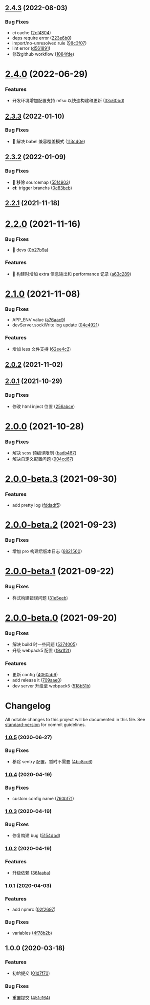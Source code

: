 ## [2.4.3](https://github.com/lark-org/lark-cli-service/compare/v2.4.2...v2.4.3) (2022-08-03)


### Bug Fixes

* ci cache ([2cf4804](https://github.com/lark-org/lark-cli-service/commit/2cf4804f585a6501da2dba2043bea62c7de4a484))
* deps require error ([223e6b0](https://github.com/lark-org/lark-cli-service/commit/223e6b0ee6b634a45d76f28d9fc50c7c7ea2ff41))
* import/no-unresolved rule ([98c3f07](https://github.com/lark-org/lark-cli-service/commit/98c3f0722d175935aaa68fc84965dc6497af6d0d))
* lint error ([d561891](https://github.com/lark-org/lark-cli-service/commit/d56189124b45719a5ebec2469a2e92b6d635e88e))
* 修改github workflow ([1084fde](https://github.com/lark-org/lark-cli-service/commit/1084fde5abbb656403e2db024224beb35b2d5025))

# [2.4.0](https://github.com/lark-org/lark-cli-service/compare/v2.3.3...v2.4.0) (2022-06-29)

### Features

- 开发环境增加配置支持 mfsu 以快速构建和更新 ([33c60bd](https://github.com/lark-org/lark-cli-service/commit/33c60bd8fe44eb34fe31bee958bfecbd9b095674))

## [2.3.3](https://github.com/lark-org/lark-cli-service/compare/v2.3.2...v2.3.3) (2022-01-10)

### Bug Fixes

- 🐛 解决 babel 兼容覆盖模式 ([113c40e](https://github.com/lark-org/lark-cli-service/commit/113c40edc23d4406e33e6f2ed3281db7a1e7835f))

## [2.3.2](https://github.com/lark-org/lark-cli-service/compare/v2.3.1...v2.3.2) (2022-01-09)

### Bug Fixes

- 🐛 移除 sourcemap ([55f4903](https://github.com/lark-org/lark-cli-service/commit/55f49030014c8e65957f5161bcc36253ff7d49a0))
- **ci:** trigger branchs ([0c83bcb](https://github.com/lark-org/lark-cli-service/commit/0c83bcb5264a4fc20e64ea857e28006770277de5))

## [2.2.1](https://github.com/lark-org/lark-cli-service/compare/v2.2.0...v2.2.1) (2021-11-18)

# [2.2.0](https://github.com/lark-org/lark-cli-service/compare/v2.1.0...v2.2.0) (2021-11-16)

### Bug Fixes

- 🐛 devs ([0b27b9a](https://github.com/lark-org/lark-cli-service/commit/0b27b9a8c236fd3b642b3fd1d61191f58b3aa752))

### Features

- 🎸 构建时增加 extra 信息输出和 performance 记录 ([a63c289](https://github.com/lark-org/lark-cli-service/commit/a63c28961cd58fd3b28b25b195de2abc72cb8b1c))

# [2.1.0](https://github.com/lark-org/lark-cli-service/compare/v2.0.2...v2.1.0) (2021-11-08)

### Bug Fixes

- APP_ENV value ([a76aac9](https://github.com/lark-org/lark-cli-service/commit/a76aac922ef07d4cd0d5a0610f27d4e90bf1ebef))
- devServer.sockWrite log update ([04e4921](https://github.com/lark-org/lark-cli-service/commit/04e49219e496a859a9ec2c2e04c3da8b1e83e768))

### Features

- 增加 less 文件支持 ([62ee4c2](https://github.com/lark-org/lark-cli-service/commit/62ee4c21f33075004bf18fa27b7beeab29cf6d21))

## [2.0.2](https://github.com/lark-org/lark-cli-service/compare/v2.0.1...v2.0.2) (2021-11-02)

## [2.0.1](https://github.com/lark-org/lark-cli-service/compare/v2.0.0...v2.0.1) (2021-10-29)

### Bug Fixes

- 修改 html inject 位置 ([256abce](https://github.com/lark-org/lark-cli-service/commit/256abce7c56ed263953b290aa66b1cf77c27f8fc))

# [2.0.0](https://github.com/lark-org/lark-cli-service/compare/v2.0.0-beta.3...v2.0.0) (2021-10-28)

### Bug Fixes

- 解决 scss 预编译限制 ([badb487](https://github.com/lark-org/lark-cli-service/commit/badb487b3eee13b168c69f170a076db49366a2c3))
- 解决自定义配置问题 ([904cd67](https://github.com/lark-org/lark-cli-service/commit/904cd679a33689804bf3f9483635d99f405d0b2d))

# [2.0.0-beta.3](https://github.com/lark-org/lark-cli-service/compare/v2.0.0-beta.2...v2.0.0-beta.3) (2021-09-30)

### Features

- add pretty log ([fddadf5](https://github.com/lark-org/lark-cli-service/commit/fddadf50414028ef0f3908bcaf2933e3c7048d91))

# [2.0.0-beta.2](https://github.com/lark-org/lark-cli-service/compare/v2.0.0-beta.1...v2.0.0-beta.2) (2021-09-23)

### Bug Fixes

- 增加 pro 构建后版本日志 ([6821560](https://github.com/lark-org/lark-cli-service/commit/682156085ec572883afb06395256ec491753337b))

# [2.0.0-beta.1](https://github.com/lark-org/lark-cli-service/compare/v2.0.0-beta.0...v2.0.0-beta.1) (2021-09-22)

### Bug Fixes

- 样式构建错误问题 ([31e5eeb](https://github.com/lark-org/lark-cli-service/commit/31e5eeb75ed5229ed03e457c62eb80e02a0f79b5))

# [2.0.0-beta.0](https://github.com/lark-org/lark-cli-service/compare/v1.0.5...v2.0.0-beta.0) (2021-09-20)

### Bug Fixes

- 解决 build 时一些问题 ([5374005](https://github.com/lark-org/lark-cli-service/commit/53740052322df5f292c97fb6f0fb379c8bf60e20))
- 升级 webpack5 配置 ([f9a1f2f](https://github.com/lark-org/lark-cli-service/commit/f9a1f2f618a20417902b548e63eca999d1f5327f))

### Features

- 更新 config ([4060ab6](https://github.com/lark-org/lark-cli-service/commit/4060ab68302c23298daf49d67e13593beaf56f13))
- add release it ([709aae0](https://github.com/lark-org/lark-cli-service/commit/709aae0e1a322a1a54378781d9a9ff85d7839fc1))
- dev server 升级至 webpack5 ([518b51b](https://github.com/lark-org/lark-cli-service/commit/518b51b1a145905d3c2405aaafb4c75d85c8373e))

# Changelog

All notable changes to this project will be documented in this file. See [standard-version](https://github.com/conventional-changelog/standard-version) for commit guidelines.

### [1.0.5](https://github.com/virgoone/lark-cli-service/compare/v1.0.4...v1.0.5) (2020-06-27)

### Bug Fixes

- 移除 sentry 配置，暂时不需要 ([4bc8cc6](https://github.com/virgoone/lark-cli-service/commit/4bc8cc65c817f357b74faa8e242ae14f13ce2848))

### [1.0.4](https://github.com/virgoone/lark-cli-service/compare/v1.0.3...v1.0.4) (2020-04-19)

### Bug Fixes

- custom config name ([760b171](https://github.com/virgoone/lark-cli-service/commit/760b171daefe719c66b796a8f96f2de086b9aca1))

### [1.0.3](https://github.com/virgoone/lark-cli-service/compare/v1.0.2...v1.0.3) (2020-04-19)

### Bug Fixes

- 修复构建 bug ([5154dbd](https://github.com/virgoone/lark-cli-service/commit/5154dbd35e55d4de5a17ac75b790b3134f0baef6))

### [1.0.2](https://github.com/virgoone/lark-cli-service/compare/v1.0.1...v1.0.2) (2020-04-19)

### Features

- 升级依赖 ([36faaba](https://github.com/virgoone/lark-cli-service/commit/36faabac7e8bf4ada2a846522c2f26e7fc31a030))

### [1.0.1](https://github.com/virgoone/lark-cli-service/compare/v1.0.0...v1.0.1) (2020-04-03)

### Features

- add npmrc ([02f2697](https://github.com/virgoone/lark-cli-service/commit/02f2697a1f5ff92098631d446984c8daa2cbd5af))

### Bug Fixes

- variables ([4f78b2b](https://github.com/virgoone/lark-cli-service/commit/4f78b2b122273ad3a81ded3ea62ace33ccf9d999))

## 1.0.0 (2020-03-18)

### Features

- 初始提交 ([01d7f70](https://github.com/virgoone/lark-cli-service/commit/01d7f70932ac5a9ab1b7309c75e0fcc24b52a2f7))

### Bug Fixes

- 重置提交 ([451c164](https://github.com/virgoone/lark-cli-service/commit/451c1644431d684f5e712bfe74e5b6c1eaef17af))
